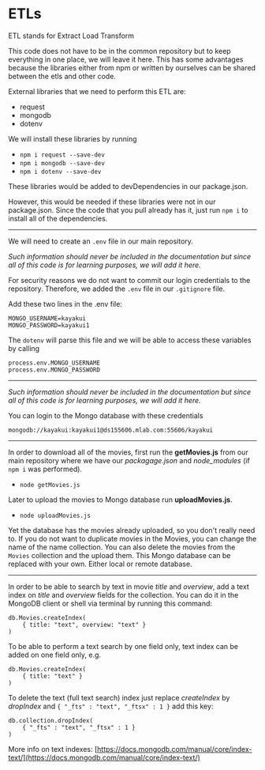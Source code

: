 # ETLs
ETL stands for Extract Load Transform

This code does not have to be in the common repository but to keep everything in one place, we will leave it here. This has some advantages because the libraries either from npm or written by ourselves can be shared between the etls and other code.

External libraries that we need to perform this ETL are:

* request
* mongodb
* dotenv

We will install these libraries by running

* `npm i request --save-dev`
* `npm i mongodb --save-dev`
* `npm i dotenv --save-dev`

These libraries would be added to devDependencies in our package.json.

However, this would be needed if these libraries were not in our package.json. Since the code that you pull already has it, just run `npm i` to install all of the dependencies.

***

We will need to create an `.env` file in our main repository.

*Such information should never be included in the documentation but since all of this code is for learning purposes, we will add it here.*

For security reasons we do not want to commit our login credentials to the repository. Therefore, we added the `.env` file in our `.gitignore` file.

Add these two lines in the .env file:

```
MONGO_USERNAME=kayakui
MONGO_PASSWORD=kayakui1
```

The `dotenv` will parse this file and we will be able to access these variables by calling

```
process.env.MONGO_USERNAME
process.env.MONGO_PASSWORD
```

***

*Such information should never be included in the documentation but since all of this code is for learning purposes, we will add it here.*

You can login to the Mongo database with these credentials

```
mongodb://kayakui:kayakui1@ds155606.mlab.com:55606/kayakui
```

***

In order to download all of the movies, first run the **getMovies.js** from our main repository where we have our *packagage.json* and *node_modules* (if `npm i` was performed).

* `node getMovies.js`

Later to upload the movies to Mongo database run **uploadMovies.js**. 

* `node uploadMovies.js`

Yet the database has the movies already uploaded, so you don't really need to. If you do not want to duplicate movies in the Movies, you can change the name of the name collection. You can also delete the movies from the `Movies` collection and the upload them. This Mongo database can be replaced with your own. Either local or remote database.

***

In order to be able to search by text in movie *title* and *overview*, add a text index on *title* and *overview* fields for the collection. You can do it in the MongoDB client or shell via terminal by running this command:

```
db.Movies.createIndex( 
	{ title: "text", overview: "text" } 
)
```

To be able to perform a text search by one field only, text index can be added on one field only, e.g.

```
db.Movies.createIndex( 
	{ title: "text" } 
)
```

To delete the text (full text search) index just replace *createIndex* by *dropIndex* and `{ "_fts" : "text", "_ftsx" : 1 }` add this key:

```
db.collection.dropIndex(
	{ "_fts" : "text", "_ftsx" : 1 }
)

```

More info on text indexes: [https://docs.mongodb.com/manual/core/index-text/](https://docs.mongodb.com/manual/core/index-text/)

